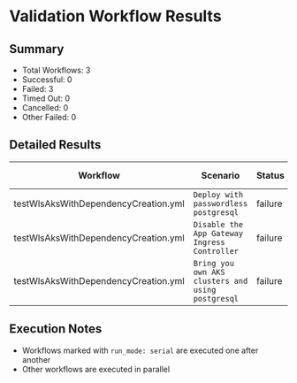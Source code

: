 # Validation Workflow Results

## Summary
- Total Workflows: 3
- Successful: 0
- Failed: 3
- Timed Out: 0
- Cancelled: 0
- Other Failed: 0

## Detailed Results

| Workflow | Scenario | Status | Duration | Run URL |
|----------|----------|---------|-----------|----------|
| testWlsAksWithDependencyCreation.yml | `Deploy with passwordless postgresql` | failure | 0h:24m:39s | [View Run](https://github.com/azure-javaee/weblogic-azure/actions/runs/17724294346) |
| testWlsAksWithDependencyCreation.yml | `Disable the App Gateway Ingress Controller` | failure | 0h:6m:24s | [View Run](https://github.com/azure-javaee/weblogic-azure/actions/runs/17724805599) |
| testWlsAksWithDependencyCreation.yml | `Bring you own AKS clusters and using postgresql` | failure | 0h:5m:10s | [View Run](https://github.com/azure-javaee/weblogic-azure/actions/runs/17724984525) |


## Execution Notes
- Workflows marked with `run_mode: serial` are executed one after another
- Other workflows are executed in parallel
